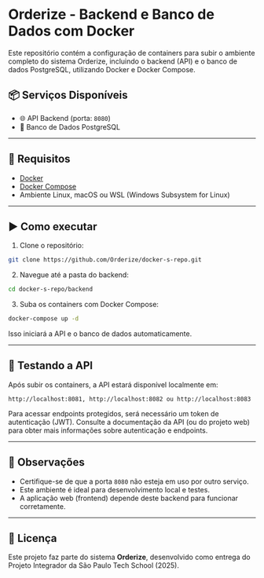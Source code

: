 # Orderize - Backend e Banco de Dados com Docker

Este repositório contém a configuração de containers para subir o ambiente completo do sistema Orderize, incluindo o backend (API) e o banco de dados PostgreSQL, utilizando Docker e Docker Compose.

## 📦 Serviços Disponíveis

- 🌐 API Backend (porta: `8080`)
- 🐘 Banco de Dados PostgreSQL

---

## 🧰 Requisitos

- [Docker](https://www.docker.com/)
- [Docker Compose](https://docs.docker.com/compose/)
- Ambiente Linux, macOS ou WSL (Windows Subsystem for Linux)

---

## ▶️ Como executar

1. Clone o repositório:

```bash
git clone https://github.com/Orderize/docker-s-repo.git
```

2. Navegue até a pasta do backend:

```bash
cd docker-s-repo/backend
```

3. Suba os containers com Docker Compose:

```bash
docker-compose up -d
```

Isso iniciará a API e o banco de dados automaticamente.

---

## 🧪 Testando a API

Após subir os containers, a API estará disponível localmente em:

```
http://localhost:8081, http://localhost:8082 ou http://localhost:8083
```

Para acessar endpoints protegidos, será necessário um token de autenticação (JWT). Consulte a documentação da API (ou do projeto web) para obter mais informações sobre autenticação e endpoints.

---

## 📌 Observações

- Certifique-se de que a porta `8080` não esteja em uso por outro serviço.
- Este ambiente é ideal para desenvolvimento local e testes.
- A aplicação web (frontend) depende deste backend para funcionar corretamente.

---

## 📄 Licença

Este projeto faz parte do sistema **Orderize**, desenvolvido como entrega do Projeto Integrador da São Paulo Tech School (2025).
